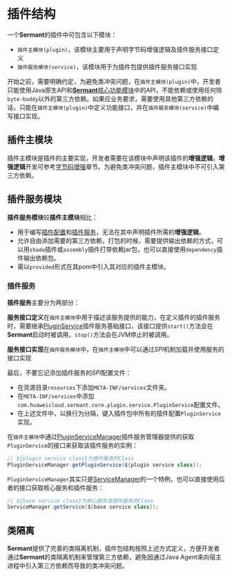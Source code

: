 # 插件结构

一个**Sermant**的插件中可包含以下模块：

- `插件主模块(plugin)`，该模块主要用于声明字节码增强逻辑及插件服务接口定义
- `插件服务模块(service)`，该模块用于为插件包提供插件服务接口实现

开始之前，需要明确约定，为避免类冲突问题，在`插件主模块(plugin)`中，开发者只能使用Java原生API和[**Sermant**核心功能模块](https://github.com/huaweicloud/Sermant/tree/develop/sermant-agentcore/sermant-agentcore-core)中的API，不能依赖或使用任何除`byte-buddy`以外的第三方依赖。如果应业务要求，需要使用其他第三方依赖的话，只能在`插件主模块(plugin)`中定义功能接口，并在`插件服务模块(service)`中编写接口实现。

## 插件主模块

插件主模块是插件的主要实现，开发者需要在该模块中声明该插件的**增强逻辑**。**增强逻辑**开发可参考[字节码增强](bytecode-enhancement.md)章节。为避免类冲突问题，插件主模块中不可引入第三方依赖。

## 插件服务模块

**插件服务模块**较**插件主模块**相比：

- 用于编写[插件配置](plugin-configuration.md)和[插件服务](#插件服务)，无法在其中声明插件所需的**增强逻辑**。
- 允许自由添加需要的第三方依赖，打包的时候，需要提供输出依赖的方式，可以用`shade`插件或`assembly`插件打带依赖jar包，也可以直接使用`dependency`插件输出依赖包。
- 需以`provided`形式在其pom中引入其对应的插件主模块。


### 插件服务

**插件服务**主要分为两部分：

**服务接口定义**在`插件主模块`中用于描述该服务提供的能力，在定义插件的插件服务时，需要继承[PluginService](https://github.com/huaweicloud/Sermant/blob/develop/sermant-agentcore/sermant-agentcore-core/src/main/java/com/huaweicloud/sermant/core/plugin/service/PluginService.java)插件服务基础接口，该接口提供`start()`方法会在**Sermant**启动时被调用，`stop()`方法会在JVM停止时被调用。

**服务接口实现**在`插件服务模块`中，在`插件主模块`中可以通过*SPI*机制加载并使用服务的接口实现

最后，不要忘记添加插件服务的*SPI*配置文件：

- 在资源目录`resources`下添加`META-INF/services`文件夹。
- 在`META-INF/services`中添加`com.huaweicloud.sermant.core.plugin.service.PluginService`配置文件。
- 在上述文件中，以换行为分隔，键入插件包中所有的插件配置`PluginService`实现。

在`插件主模块`中通过[PluginServiceManager](https://github.com/huaweicloud/Sermant/blob/develop/sermant-agentcore/sermant-agentcore-core/src/main/java/com/huaweicloud/sermant/core/plugin/service/PluginServiceManager.java)插件服务管理器提供的获取`PluginService`的接口来获取该插件服务的实例：
  ```java
  // ${plugin service class}为插件服务的Class
  PluginServiceManager.getPluginService(${plugin service class});
  ```
  `PluginServiceManager`其实只是[ServiceManager](https://github.com/huaweicloud/Sermant/blob/develop/sermant-agentcore/sermant-agentcore-core/src/main/java/com/huaweicloud/sermant/core/service/ServiceManager.java)的一个特例，也可以直接使用后者的接口获取核心服务和插件服务：

  ```java
  // ${base service class}为核心服务或插件服务的Class
  ServiceManager.getService(${base service class});
  ```
## 类隔离

**Sermant**提供了完善的类隔离机制，插件包结构按照上述方式定义，方便开发者通过**Sermant**的类隔离机制来管理第三方依赖，避免因通过Java Agent来向宿主进程中引入第三方依赖而导致的类冲突问题。
